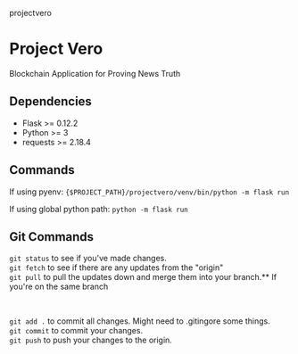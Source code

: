 projectvero

# Project Vero

Blockchain Application for Proving News Truth

## Dependencies

- Flask >= 0.12.2
- Python >= 3
- requests >= 2.18.4

## Commands

If using pyenv:
`{$PROJECT_PATH}/projectvero/venv/bin/python -m flask run`

If using global python path:
`python -m flask run`

## Git Commands

 `git status` to see if you've made changes. <br>
 `git fetch` to see if there are any updates from the "origin"<br>
 `git pull` to pull the updates down and merge them into your branch.** If you're on the same branch 
 
<br>

`git add .` to commit all changes. Might need to .gitingore some things.<br>
`git commit` to commit your changes.<br>
`git push` to push your changes to the origin.<br>
